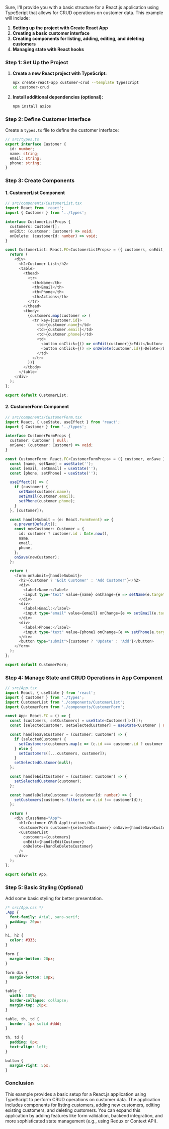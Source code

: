 Sure, I'll provide you with a basic structure for a React.js application using TypeScript that allows for CRUD operations on customer data. This example will include:

1. **Setting up the project with Create React App**
2. **Creating a basic customer interface**
3. **Creating components for listing, adding, editing, and deleting customers**
4. **Managing state with React hooks**

### Step 1: Set Up the Project

1. **Create a new React project with TypeScript:**
   ```bash
   npx create-react-app customer-crud --template typescript
   cd customer-crud
   ```

2. **Install additional dependencies (optional):**
   ```bash
   npm install axios
   ```

### Step 2: Define Customer Interface

Create a `types.ts` file to define the customer interface:
```typescript
// src/types.ts
export interface Customer {
  id: number;
  name: string;
  email: string;
  phone: string;
}
```

### Step 3: Create Components

#### 1. CustomerList Component

```typescript
// src/components/CustomerList.tsx
import React from 'react';
import { Customer } from '../types';

interface CustomerListProps {
  customers: Customer[];
  onEdit: (customer: Customer) => void;
  onDelete: (customerId: number) => void;
}

const CustomerList: React.FC<CustomerListProps> = ({ customers, onEdit, onDelete }) => {
  return (
    <div>
      <h2>Customer List</h2>
      <table>
        <thead>
          <tr>
            <th>Name</th>
            <th>Email</th>
            <th>Phone</th>
            <th>Actions</th>
          </tr>
        </thead>
        <tbody>
          {customers.map(customer => (
            <tr key={customer.id}>
              <td>{customer.name}</td>
              <td>{customer.email}</td>
              <td>{customer.phone}</td>
              <td>
                <button onClick={() => onEdit(customer)}>Edit</button>
                <button onClick={() => onDelete(customer.id)}>Delete</button>
              </td>
            </tr>
          ))}
        </tbody>
      </table>
    </div>
  );
};

export default CustomerList;
```

#### 2. CustomerForm Component

```typescript
// src/components/CustomerForm.tsx
import React, { useState, useEffect } from 'react';
import { Customer } from '../types';

interface CustomerFormProps {
  customer: Customer | null;
  onSave: (customer: Customer) => void;
}

const CustomerForm: React.FC<CustomerFormProps> = ({ customer, onSave }) => {
  const [name, setName] = useState('');
  const [email, setEmail] = useState('');
  const [phone, setPhone] = useState('');

  useEffect(() => {
    if (customer) {
      setName(customer.name);
      setEmail(customer.email);
      setPhone(customer.phone);
    }
  }, [customer]);

  const handleSubmit = (e: React.FormEvent) => {
    e.preventDefault();
    const newCustomer: Customer = {
      id: customer ? customer.id : Date.now(),
      name,
      email,
      phone,
    };
    onSave(newCustomer);
  };

  return (
    <form onSubmit={handleSubmit}>
      <h2>{customer ? 'Edit Customer' : 'Add Customer'}</h2>
      <div>
        <label>Name:</label>
        <input type="text" value={name} onChange={e => setName(e.target.value)} />
      </div>
      <div>
        <label>Email:</label>
        <input type="email" value={email} onChange={e => setEmail(e.target.value)} />
      </div>
      <div>
        <label>Phone:</label>
        <input type="text" value={phone} onChange={e => setPhone(e.target.value)} />
      </div>
      <button type="submit">{customer ? 'Update' : 'Add'}</button>
    </form>
  );
};

export default CustomerForm;
```

### Step 4: Manage State and CRUD Operations in App Component

```typescript
// src/App.tsx
import React, { useState } from 'react';
import { Customer } from './types';
import CustomerList from './components/CustomerList';
import CustomerForm from './components/CustomerForm';

const App: React.FC = () => {
  const [customers, setCustomers] = useState<Customer[]>([]);
  const [selectedCustomer, setSelectedCustomer] = useState<Customer | null>(null);

  const handleSaveCustomer = (customer: Customer) => {
    if (selectedCustomer) {
      setCustomers(customers.map(c => (c.id === customer.id ? customer : c)));
    } else {
      setCustomers([...customers, customer]);
    }
    setSelectedCustomer(null);
  };

  const handleEditCustomer = (customer: Customer) => {
    setSelectedCustomer(customer);
  };

  const handleDeleteCustomer = (customerId: number) => {
    setCustomers(customers.filter(c => c.id !== customerId));
  };

  return (
    <div className="App">
      <h1>Customer CRUD Application</h1>
      <CustomerForm customer={selectedCustomer} onSave={handleSaveCustomer} />
      <CustomerList
        customers={customers}
        onEdit={handleEditCustomer}
        onDelete={handleDeleteCustomer}
      />
    </div>
  );
};

export default App;
```

### Step 5: Basic Styling (Optional)

Add some basic styling for better presentation.

```css
/* src/App.css */
.App {
  font-family: Arial, sans-serif;
  padding: 20px;
}

h1, h2 {
  color: #333;
}

form {
  margin-bottom: 20px;
}

form div {
  margin-bottom: 10px;
}

table {
  width: 100%;
  border-collapse: collapse;
  margin-top: 20px;
}

table, th, td {
  border: 1px solid #ddd;
}

th, td {
  padding: 8px;
  text-align: left;
}

button {
  margin-right: 5px;
}
```

### Conclusion

This example provides a basic setup for a React.js application using TypeScript to perform CRUD operations on customer data. The application includes components for listing customers, adding new customers, editing existing customers, and deleting customers. You can expand this application by adding features like form validation, backend integration, and more sophisticated state management (e.g., using Redux or Context API).
